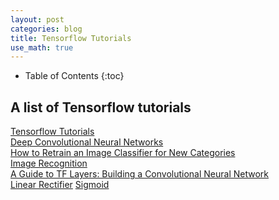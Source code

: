 ```yaml
---
layout: post
categories: blog
title: Tensorflow Tutorials
use_math: true
---
```


* Table of Contents
{:toc}


## A list of Tensorflow tutorials

[Tensorflow Tutorials](https://www.tensorflow.org/tutorials)  
[Deep Convolutional Neural Networks](https://www.tensorflow.org/tutorials/deep_cnn)  
[How to Retrain an Image Classifier for New Categories](https://www.tensorflow.org/tutorials/image_retraining)  
[Image Recognition](https://www.tensorflow.org/tutorials/image_recognition)  
[A Guide to TF Layers: Building a Convolutional Neural Network](https://www.tensorflow.org/tutorials/layers)  
[Linear Rectifier](https://en.wikipedia.org/wiki/Rectifier_(neural_networks))  
[Sigmoid](https://en.wikipedia.org/wiki/Sigmoid_function)  


